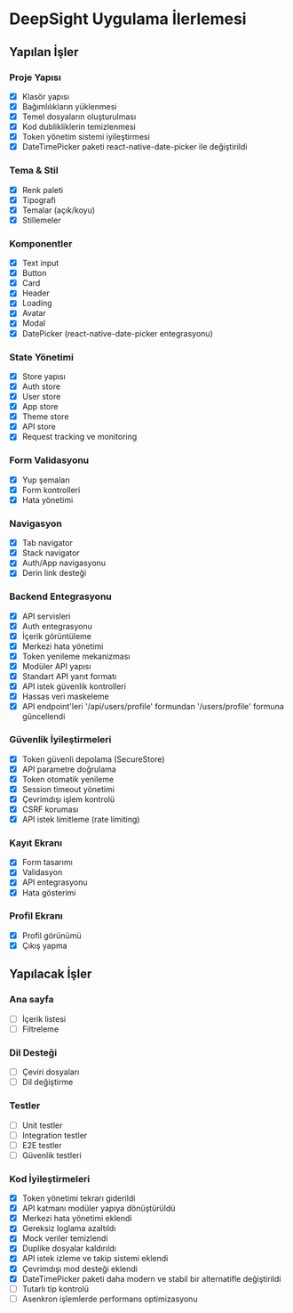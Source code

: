 # DeepSight Uygulama İlerlemesi

## Yapılan İşler

### Proje Yapısı
- [x] Klasör yapısı
- [x] Bağımlılıkların yüklenmesi
- [x] Temel dosyaların oluşturulması
- [x] Kod dublikliklerin temizlenmesi
- [x] Token yönetim sistemi iyileştirmesi
- [x] DateTimePicker paketi react-native-date-picker ile değiştirildi

### Tema & Stil
- [x] Renk paleti
- [x] Tipografi
- [x] Temalar (açık/koyu)
- [x] Stillemeler

### Komponentler
- [x] Text input
- [x] Button
- [x] Card
- [x] Header
- [x] Loading
- [x] Avatar
- [x] Modal
- [x] DatePicker (react-native-date-picker entegrasyonu)

### State Yönetimi
- [x] Store yapısı
- [x] Auth store
- [x] User store
- [x] App store
- [x] Theme store
- [x] API store
- [x] Request tracking ve monitoring

### Form Validasyonu
- [x] Yup şemaları
- [x] Form kontrolleri
- [x] Hata yönetimi

### Navigasyon
- [x] Tab navigator
- [x] Stack navigator
- [x] Auth/App navigasyonu
- [x] Derin link desteği

### Backend Entegrasyonu
- [x] API servisleri
- [x] Auth entegrasyonu
- [x] İçerik görüntüleme
- [x] Merkezi hata yönetimi
- [x] Token yenileme mekanizması
- [x] Modüler API yapısı
- [x] Standart API yanıt formatı
- [x] API istek güvenlik kontrolleri
- [x] Hassas veri maskeleme
- [x] API endpoint'leri '/api/users/profile' formundan '/users/profile' formuna güncellendi

### Güvenlik İyileştirmeleri
- [x] Token güvenli depolama (SecureStore)
- [x] API parametre doğrulama
- [x] Token otomatik yenileme
- [x] Session timeout yönetimi
- [x] Çevrimdışı işlem kontrolü
- [x] CSRF koruması
- [x] API istek limitleme (rate limiting)

### Kayıt Ekranı
- [x] Form tasarımı
- [x] Validasyon
- [x] API entegrasyonu
- [x] Hata gösterimi

### Profil Ekranı
- [x] Profil görünümü
- [x] Çıkış yapma

## Yapılacak İşler

### Ana sayfa
- [ ] İçerik listesi
- [ ] Filtreleme

### Dil Desteği
- [ ] Çeviri dosyaları
- [ ] Dil değiştirme

### Testler
- [ ] Unit testler
- [ ] Integration testler
- [ ] E2E testler 
- [ ] Güvenlik testleri

### Kod İyileştirmeleri
- [x] Token yönetimi tekrarı giderildi
- [x] API katmanı modüler yapıya dönüştürüldü
- [x] Merkezi hata yönetimi eklendi
- [x] Gereksiz loglama azaltıldı
- [x] Mock veriler temizlendi
- [x] Duplike dosyalar kaldırıldı
- [x] API istek izleme ve takip sistemi eklendi
- [x] Çevrimdışı mod desteği eklendi
- [x] DateTimePicker paketi daha modern ve stabil bir alternatifle değiştirildi
- [ ] Tutarlı tip kontrolü
- [ ] Asenkron işlemlerde performans optimizasyonu 